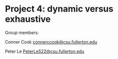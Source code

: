 # Project 4: dynamic versus exhaustive

Group members:

Conner Cook connerccook@csu.fullerton.edu

Peter Le PeterLe522@csu.fullerton.edu
